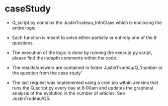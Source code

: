 # caseStudy

* Q_script.py contains the JustinTrudeau_InfoClass which is enclosing the entire logic. 
* Each function is meant to solve either partially or entirely one of the 8 questions.
* The execution of the logic is done by running the execute.py script, please find the indepth comments within the code.
* The results/answers are contained in folder JustinTrudeau/Q_'number or the question from the case study'

* The last request was implemented using a cron job within Jenkins that runs the Q_script.py every day at 8:00am and updates the graphical analysis of the evolution in the number of articles. See JustinTrudeau/Q5.
